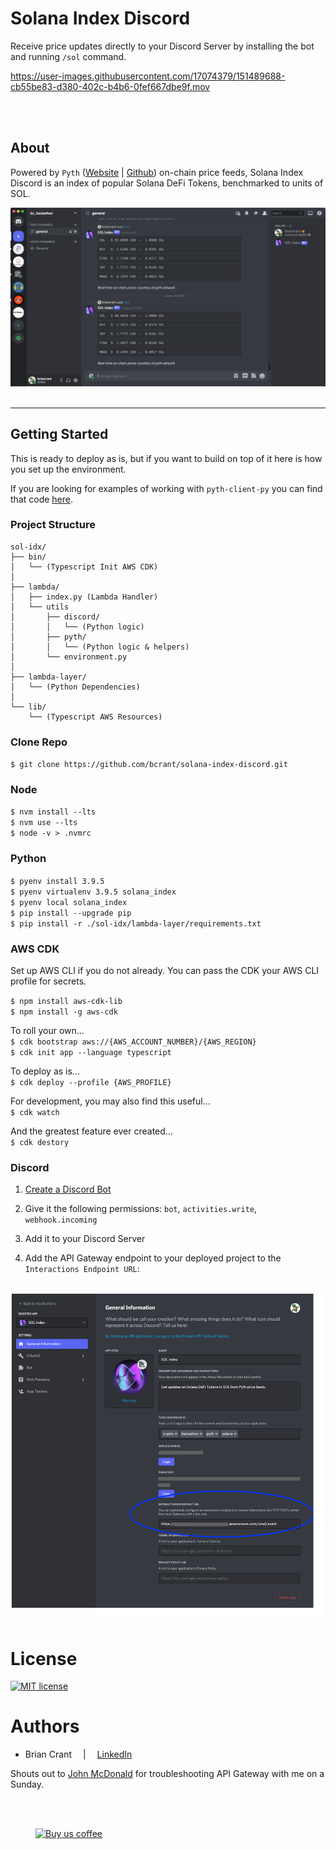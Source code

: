# Solana Index Discord

Receive price updates directly to your Discord Server by installing the bot and running `/sol` command.

https://user-images.githubusercontent.com/17074379/151489688-cb55be83-d380-402c-b4b6-0fef667dbe9f.mov

<br/>
<br/>

## About

Powered by `Pyth` ([Website](https://pyth.network/) | [Github](https://github.com/pyth-network)) on-chain price feeds, Solana Index Discord is an index of popular Solana DeFi Tokens, benchmarked to units of SOL. 

![Demo](docs/SolanaIndexDiscord.png)
<br/>
<br/>

---- 

## Getting Started
This is ready to deploy as is, but if you want to build on top of it here is how you set up the environment. 

If you are looking for examples of working with `pyth-client-py` you can find that code [here](sol-idx/lambda/utils/pyth).

### Project Structure
```
sol-idx/
├── bin/
│   └── (Typescript Init AWS CDK)
│
├── lambda/
│   ├── index.py (Lambda Handler)
│   └── utils
│       ├── discord/
│       │   └── (Python logic)
│       ├── pyth/
│       │   └── (Python logic & helpers)
│       └── environment.py         
│
├── lambda-layer/
│   └── (Python Dependencies)
│
└── lib/
    └── (Typescript AWS Resources)
```


### Clone Repo   
`$ git clone https://github.com/bcrant/solana-index-discord.git`  

### Node
`$ nvm install --lts`  
`$ nvm use --lts`  
`$ node -v > .nvmrc`

### Python
`$ pyenv install 3.9.5`  
`$ pyenv virtualenv 3.9.5 solana_index`  
`$ pyenv local solana_index`  
`$ pip install --upgrade pip`  
`$ pip install -r ./sol-idx/lambda-layer/requirements.txt`  

### AWS CDK
Set up AWS CLI if you do not already. You can pass the CDK your AWS CLI profile for secrets.  

`$ npm install aws-cdk-lib`  
`$ npm install -g aws-cdk`  

To roll your own...  
`$ cdk bootstrap aws://{AWS_ACCOUNT_NUMBER}/{AWS_REGION}`  
`$ cdk init app --language typescript`  

To deploy as is...  
`$ cdk deploy --profile {AWS_PROFILE}`

For development, you may also find this useful...  
`$ cdk watch`

And the greatest feature ever created...  
`$ cdk destory`  

### Discord
1. [Create a Discord Bot](https://discord.com/developers/applications)

2. Give it the following permissions: `bot`, `activities.write`, `webhook.incoming`

3. Add it to your Discord Server

4. Add the API Gateway endpoint to your deployed project to the `Interactions Endpoint URL`:  

\
![Endpoint](./docs/Discord.png)



# License  
[![MIT license](https://img.shields.io/badge/License-MIT-blue.svg)](https://choosealicense.com/licenses/mit/)  


# Authors 
- Brian Crant &emsp;|&emsp; [LinkedIn](https://www.linkedin.com/in/briancrant/) 

Shouts out to [John McDonald](https://www.linkedin.com/in/john-mcdonald-dev/) for troubleshooting API Gateway with me on a Sunday.  

<br><br>
<figure>
    <a href="https://paypal.me/briancrant?locale.x=en_US"> 
        <img src="documentation/images/bmc-button.png" alt="Buy us coffee" width="200" />
    </a>
</figure>

<br><br>
